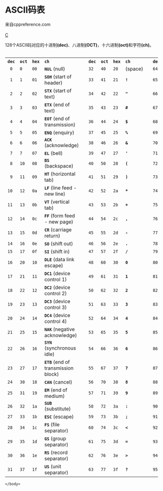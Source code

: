 <!DOCTYPE html>
<html lang="zh-CN" dir="ltr" class="client-nojs">
<head><title>ASCII码表 - cppreference.com</title><meta charset="UTF-8" /><meta name="generator" content="MediaWiki 1.21.2" /></head><body class="mediawiki ltr sitedir-ltr ns-0 ns-subject page-c_language_ascii skin-cppreference2 action-view cpp-navbar"><div id="cpp-content-base"><div id="content"><a id="top"></a><div id="mw-js-message" style="display:none;" lang="zh-CN" dir="ltr"></div><h1 id="firstHeading" class="firstHeading">ASCII码表</h1><div id="bodyContent"><div id="siteSub">来自cppreference.com</div><div id="mw-content-text" lang="zh-CN" dir="ltr" class="mw-content-ltr"><div class="t-navbar" style=""><div class="t-navbar-sep">&#160;</div><div class="t-navbar-head"><a href="/w/c" title="c"> C</a><div class="t-navbar-menu"><div><div><table class="t-nv-begin" cellpadding="0" style="line-height:1.1em;"><p>128个ASCII码对应的十进制<b>(dec)</b>、八进制<b>(OCT)</b>，十六进制<b>(oct)</b>和字符<b>(ch)</b>。</p><table class="wikitable" style="text-align: left;">
<tr><th> <code>dec</code> </th><th> <code>oct</code> </th><th> <code>hex</code></th><th style="text-align: left;"> <code>ch</code></th><td rowspan="33"></td><th> <code>dec</code> </th><th> <code>oct</code> </th><th> <code>hex</code></th><th style="text-align: left;"> <code>ch</code></th><td rowspan="33"></td><th> <code>dec</code> </th><th> <code>oct</code> </th><th> <code>hex</code></th><th style="text-align: left;"> <code>ch</code></th><td rowspan="33"></td><th> <code>dec</code> </th><th> <code>oct</code> </th><th> <code>hex</code></th><th style="text-align: left;"> <code>ch</code></th></tr><tr><td> <code> 0</code></td><td> <code>0</code></td><td><code>00</code></td><td><code><b>NUL</b></code> (null) </td><td> <code>32</code></td><td><code>40</code></td><td><code>20</code></td><td>(space) </td><td> <code>64</code></td><td><code>100</code></td><td><code>40</code></td><td><code><b>@</b></code> </td><td> <code> 96</code></td><td><code>140</code></td><td><code>60</code></td><td><code><b>`</b></code></td></tr><tr><td> <code> 1</code></td><td> <code>1</code></td><td><code>01</code></td><td><code><b>SOH</b></code> (start of header) </td><td> <code>33</code></td><td><code>41</code></td><td><code>21</code></td><td><code><b>!</b></code> </td><td> <code>65</code></td><td><code>101</code></td><td><code>41</code></td><td><code><b>A</b></code> </td><td> <code> 97</code></td><td><code>141</code></td><td><code>61</code></td><td><code><b>a</b></code></td></tr><tr><td> <code> 2</code></td><td> <code>2</code></td><td><code>02</code></td><td><code><b>STX</b></code> (start of text) </td><td> <code>34</code></td><td><code>42</code></td><td><code>22</code></td><td><code><b>"</b></code> </td><td> <code>66</code></td><td><code>102</code></td><td><code>42</code></td><td><code><b>B</b></code> </td><td> <code> 98</code></td><td><code>142</code></td><td><code>62</code></td><td><code><b>b</b></code></td></tr><tr><td> <code> 3</code></td><td> <code>3</code></td><td><code>03</code></td><td><code><b>ETX</b></code> (end of text) </td><td> <code>35</code></td><td><code>43</code></td><td><code>23</code></td><td><code><b>#</b></code> </td><td> <code>67</code></td>
<td><code>103</code></td><td><code>43</code></td>
<td><code><b>C</b></code> </td><td> <code> 99</code></td>
<td><code>143</code></td>
<td><code>63</code></td>
<td><code><b>c</b></code>
</td></tr>
<tr>
<td> <code> 4</code></td>
<td> <code>4</code></td>
<td><code>04</code></td>
<td><code><b>EOT</b></code> (end of transmission) </td>
<td> <code>36</code></td>
<td><code>44</code></td>
<td><code>24</code></td>
<td><code><b>$</b></code> </td>
<td> <code>68</code></td>
<td><code>104</code></td>
<td><code>44</code></td>
<td><code><b>D</b></code> </td>
<td> <code>100</code></td>
<td><code>144</code></td>
<td><code>64</code></td>
<td><code><b>d</b></code>
</td></tr>
<tr>
<td> <code> 5</code></td>
<td> <code>5</code></td>
<td><code>05</code></td>
<td><code><b>ENQ</b></code> (enquiry) </td>
<td> <code>37</code></td>
<td><code>45</code></td>
<td><code>25</code></td>
<td><code><b>%</b></code> </td>
<td> <code>69</code></td>
<td><code>105</code></td>
<td><code>45</code></td>
<td><code><b>E</b></code> </td>
<td> <code>101</code></td>
<td><code>145</code></td>
<td><code>65</code></td>
<td><code><b>e</b></code>
</td></tr>
<tr>
<td> <code> 6</code></td>
<td> <code>6</code></td>
<td><code>06</code></td>
<td><code><b>ACK</b></code> (acknowledge) </td>
<td> <code>38</code></td>
<td><code>46</code></td>
<td><code>26</code></td>
<td><code><b>&amp;</b></code> </td>
<td> <code>70</code></td>
<td><code>106</code></td>
<td><code>46</code></td>
<td><code><b>F</b></code> </td>
<td> <code>102</code></td>
<td><code>146</code></td>
<td><code>66</code></td>
<td><code><b>f</b></code>
</td></tr>
<tr>
<td> <code> 7</code></td>
<td> <code>7</code></td>
<td><code>07</code></td>
<td><code><b>EL</b></code> (bell) </td>
<td> <code>39</code></td>
<td><code>47</code></td>
<td><code>27</code></td>
<td><code><b>'</b></code> </td>
<td> <code>71</code></td>
<td><code>107</code></td>
<td><code>47</code></td>
<td><code><b>G</b></code> </td>
<td> <code>103</code></td>
<td><code>147</code></td>
<td><code>67</code></td>
<td><code><b>g</b></code>
</td></tr>
<tr>
<td> <code> 8</code></td>
<td><code>10</code></td>
<td><code>08</code></td>
<td><code><b>BS</b></code> (backspace) </td>
<td> <code>40</code></td>
<td><code>50</code></td>
<td><code>28</code></td>
<td><code><b>(</b></code> </td>
<td> <code>72</code></td>
<td><code>110</code></td>
<td><code>48</code></td>
<td><code><b>H</b></code> </td>
<td> <code>104</code></td>
<td><code>150</code></td>
<td><code>68</code></td>
<td><code><b>h</b></code>
</td></tr>
<tr>
<td> <code> 9</code></td>
<td><code>11</code></td>
<td><code>09</code></td>
<td><code><b>HT</b></code> (horizontal tab) </td>
<td> <code>41</code></td>
<td><code>51</code></td>
<td><code>29</code></td>
<td><code><b>)</b></code> </td>
<td> <code>73</code></td>
<td><code>111</code></td>
<td><code>49</code></td>
<td><code><b>I</b></code> </td>
<td> <code>105</code></td>
<td><code>151</code></td>
<td><code>69</code></td>
<td><code><b>i</b></code>
</td></tr>
<tr>
<td> <code>10</code></td>
<td><code>12</code></td>
<td><code>0a</code></td>
<td><code><b>LF</b></code> (line feed - new line) </td>
<td> <code>42</code></td>
<td><code>52</code></td>
<td><code>2a</code></td>
<td><code><b>*</b></code> </td>
<td> <code>74</code></td>
<td><code>112</code></td>
<td><code>4a</code></td>
<td><code><b>J</b></code> </td>
<td> <code>106</code></td>
<td><code>152</code></td>
<td><code>6a</code></td>
<td><code><b>j</b></code>
</td></tr>
<tr>
<td> <code>11</code></td>
<td><code>13</code></td>
<td><code>0b</code></td>
<td><code><b>VT</b></code> (vertical tab) </td>
<td> <code>43</code></td>
<td><code>53</code></td>
<td><code>2b</code></td>
<td><code><b>+</b></code> </td>
<td> <code>75</code></td>
<td><code>113</code></td>
<td><code>4b</code></td>
<td><code><b>K</b></code> </td>
<td> <code>107</code></td>
<td><code>153</code></td>
<td><code>6b</code></td>
<td><code><b>k</b></code>
</td></tr>
<tr>
<td> <code>12</code></td>
<td><code>14</code></td>
<td><code>0c</code></td>
<td><code><b>FF</b></code> (form feed - new page) </td>
<td> <code>44</code></td>
<td><code>54</code></td>
<td><code>2c</code></td>
<td><code><b>,</b></code> </td>
<td> <code>76</code></td>
<td><code>114</code></td>
<td><code>4c</code></td>
<td><code><b>L</b></code> </td>
<td> <code>108</code></td>
<td><code>154</code></td>
<td><code>6c</code></td>
<td><code><b>l</b></code>
</td></tr>
<tr>
<td> <code>13</code></td>
<td><code>15</code></td>
<td><code>0d</code></td>
<td><code><b>CR</b></code> (carriage return) </td>
<td> <code>45</code></td>
<td><code>55</code></td>
<td><code>2d</code></td>
<td><code><b>-</b></code> </td>
<td> <code>77</code></td>
<td><code>115</code></td>
<td><code>4d</code></td>
<td><code><b>M</b></code> </td>
<td> <code>109</code></td>
<td><code>155</code></td>
<td><code>6d</code></td>
<td><code><b>m</b></code>
</td></tr>
<tr>
<td> <code>14</code></td>
<td><code>16</code></td>
<td><code>0e</code></td>
<td><code><b>SO</b></code> (shift out) </td>
<td> <code>46</code></td>
<td><code>56</code></td>
<td><code>2e</code></td>
<td><code><b>.</b></code> </td>
<td> <code>78</code></td>
<td><code>116</code></td>
<td><code>4e</code></td>
<td><code><b>N</b></code> </td>
<td> <code>110</code></td>
<td><code>156</code></td>
<td><code>6e</code></td>
<td><code><b>n</b></code>
</td></tr>
<tr>
<td> <code>15</code></td>
<td><code>17</code></td>
<td><code>0f</code></td>
<td><code><b>SI</b></code> (shift in) </td>
<td> <code>47</code></td>
<td><code>57</code></td>
<td><code>2f</code></td>
<td><code><b>/</b></code> </td>
<td> <code>79</code></td>
<td><code>117</code></td>
<td><code>4f</code></td>
<td><code><b>O</b></code> </td>
<td> <code>111</code></td>
<td><code>157</code></td>
<td><code>6f</code></td>
<td><code><b>o</b></code>
</td></tr>
<tr>
<td> <code>16</code></td>
<td><code>20</code></td>
<td><code>10</code></td>
<td><code><b>DLE</b></code> (data link escape) </td>
<td> <code>48</code></td>
<td><code>60</code></td>
<td><code>30</code></td>
<td><code><b>0</b></code> </td>
<td> <code>80</code></td>
<td><code>120</code></td>
<td><code>50</code></td>
<td><code><b>P</b></code> </td>
<td> <code>112</code></td>
<td><code>160</code></td>
<td><code>70</code></td>
<td><code><b>p</b></code>
</td></tr>
<tr>
<td> <code>17</code></td>
<td><code>21</code></td>
<td><code>11</code></td>
<td><code><b>DC1</b></code> (device control 1) </td>
<td> <code>49</code></td>
<td><code>61</code></td>
<td><code>31</code></td>
<td><code><b>1</b></code> </td>
<td> <code>81</code></td>
<td><code>121</code></td>
<td><code>51</code></td>
<td><code><b>Q</b></code> </td>
<td> <code>113</code></td>
<td><code>161</code></td>
<td><code>71</code></td>
<td><code><b>q</b></code>
</td></tr>
<tr>
<td> <code>18</code></td>
<td><code>22</code></td>
<td><code>12</code></td>
<td><code><b>DC2</b></code> (device control 2) </td>
<td> <code>50</code></td>
<td><code>62</code></td>
<td><code>32</code></td>
<td><code><b>2</b></code> </td>
<td> <code>82</code></td>
<td><code>122</code></td>
<td><code>52</code></td>
<td><code><b>R</b></code> </td>
<td> <code>114</code></td>
<td><code>162</code></td>
<td><code>72</code></td>
<td><code><b>r</b></code>
</td></tr>
<tr>
<td> <code>19</code></td>
<td><code>23</code></td>
<td><code>13</code></td>
<td><code><b>DC3</b></code> (device control 3) </td>
<td> <code>51</code></td>
<td><code>63</code></td>
<td><code>33</code></td>
<td><code><b>3</b></code> </td>
<td> <code>83</code></td>
<td><code>123</code></td>
<td><code>53</code></td>
<td><code><b>S</b></code> </td>
<td> <code>115</code></td>
<td><code>163</code></td>
<td><code>73</code></td>
<td><code><b>s</b></code>
</td></tr>
<tr>
<td> <code>20</code></td>
<td><code>24</code></td>
<td><code>14</code></td>
<td><code><b>DC4</b></code> (device control 4) </td>
<td> <code>52</code></td>
<td><code>64</code></td>
<td><code>34</code></td>
<td><code><b>4</b></code> </td>
<td> <code>84</code></td>
<td><code>124</code></td>
<td><code>54</code></td>
<td><code><b>T</b></code> </td>
<td> <code>116</code></td>
<td><code>164</code></td>
<td><code>74</code></td>
<td><code><b>t</b></code>
</td></tr>
<tr>
<td> <code>21</code></td>
<td><code>25</code></td>
<td><code>15</code></td>
<td><code><b>NAK</b></code> (negative acknowledge) </td>
<td> <code>53</code></td>
<td><code>65</code></td>
<td><code>35</code></td>
<td><code><b>5</b></code> </td>
<td> <code>85</code></td>
<td><code>125</code></td>
<td><code>55</code></td>
<td><code><b>U</b></code> </td>
<td> <code>117</code></td>
<td><code>165</code></td>
<td><code>75</code></td>
<td><code><b>u</b></code>
</td></tr>
<tr>
<td> <code>22</code></td>
<td><code>26</code></td>
<td><code>16</code></td>
<td><code><b>SYN</b></code> (synchronous idle) </td>
<td> <code>54</code></td>
<td><code>66</code></td>
<td><code>36</code></td>
<td><code><b>6</b></code> </td>
<td> <code>86</code></td>
<td><code>126</code></td>
<td><code>56</code></td>
<td><code><b>V</b></code> </td>
<td> <code>118</code></td>
<td><code>166</code></td>
<td><code>76</code></td>
<td><code><b>v</b></code>
</td></tr>
<tr>
<td> <code>23</code></td>
<td><code>27</code></td>
<td><code>17</code></td>
<td><code><b>ETB</b></code> (end of transmission block) </td>
<td> <code>55</code></td>
<td><code>67</code></td>
<td><code>37</code></td>
<td><code><b>7</b></code> </td>
<td> <code>87</code></td>
<td><code>127</code></td>
<td><code>57</code></td>
<td><code><b>W</b></code> </td>
<td> <code>119</code></td>
<td><code>167</code></td>
<td><code>77</code></td>
<td><code><b>w</b></code>
</td></tr>
<tr>
<td> <code>24</code></td>
<td><code>30</code></td>
<td><code>18</code></td>
<td><code><b>CAN</b></code> (cancel) </td>
<td> <code>56</code></td>
<td><code>70</code></td>
<td><code>38</code></td>
<td><code><b>8</b></code> </td>
<td> <code>88</code></td>
<td><code>130</code></td>
<td><code>58</code></td>
<td><code><b>X</b></code> </td>
<td> <code>120</code></td>
<td><code>170</code></td>
<td><code>78</code></td>
<td><code><b>x</b></code>
</td></tr>
<tr>
<td> <code>25</code></td>
<td><code>31</code></td>
<td><code>19</code></td>
<td><code><b>EM</b></code> (end of medium) </td>
<td> <code>57</code></td>
<td><code>71</code></td>
<td><code>39</code></td>
<td><code><b>9</b></code> </td>
<td> <code>89</code></td>
<td><code>131</code></td>
<td><code>59</code></td>
<td><code><b>Y</b></code> </td>
<td> <code>121</code></td>
<td><code>171</code></td>
<td><code>79</code></td>
<td><code><b>y</b></code>
</td></tr>
<tr>
<td> <code>26</code></td>
<td><code>32</code></td>
<td><code>1a</code></td>
<td><code><b>SUB</b></code> (substitute) </td>
<td> <code>58</code></td>
<td><code>72</code></td>
<td><code>3a</code></td>
<td><code><b>:</b></code> </td>
<td> <code>90</code></td>
<td><code>132</code></td>
<td><code>5a</code></td>
<td><code><b>Z</b></code> </td>
<td> <code>122</code></td>
<td><code>172</code></td>
<td><code>7a</code></td>
<td><code><b>z</b></code>
</td></tr>
<tr>
<td> <code>27</code></td>
<td><code>33</code></td>
<td><code>1b</code></td>
<td><code><b>ESC</b></code> (escape) </td>
<td> <code>59</code></td>
<td><code>73</code></td>
<td><code>3b</code></td>
<td><code><b>;</b></code> </td>
<td> <code>91</code></td>
<td><code>133</code></td>
<td><code>5b</code></td>
<td><code><b>[</b></code> </td>
<td> <code>123</code></td>
<td><code>173</code></td>
<td><code>7b</code></td>
<td><code><b>{</b></code>
</td></tr>
<tr>
<td> <code>28</code></td>
<td><code>34</code></td>
<td><code>1c</code></td>
<td><code><b>FS</b></code> (file separator) </td>
<td> <code>60</code></td>
<td><code>74</code></td>
<td><code>3c</code></td>
<td><code><b>&lt;</b></code> </td>
<td> <code>92</code></td>
<td><code>134</code></td>
<td><code>5c</code></td>
<td><code><b>\ </b></code> </td>
<td> <code>124</code></td>
<td><code>174</code></td>
<td><code>7c</code></td>
<td><code><b>&#124;</b></code>
</td></tr>
<tr>
<td> <code>29</code></td>
<td><code>35</code></td>
<td><code>1d</code></td>
<td><code><b>GS</b></code> (group separator) </td>
<td> <code>61</code></td>
<td><code>75</code></td>
<td><code>3d</code></td>
<td><code><b>=</b></code> </td>
<td> <code>93</code></td>
<td><code>135</code></td>
<td><code>5d</code></td>
<td><code><b>]</b></code> </td>
<td> <code>125</code></td>
<td><code>175</code></td>
<td><code>7d</code></td>
<td><code><b>}</b></code>
</td></tr>
<tr>
<td> <code>30</code></td>
<td><code>36</code></td>
<td><code>1e</code></td>
<td><code><b>RS</b></code> (record separator) </td>
<td> <code>62</code></td>
<td><code>76</code></td>
<td><code>3e</code></td>
<td><code><b>&gt;</b></code> </td>
<td> <code>94</code></td>
<td><code>136</code></td>
<td><code>5e</code></td>
<td><code><b>^</b></code> </td>
<td> <code>126</code></td>
<td><code>176</code></td>
<td><code>7e</code></td>
<td><code><b>~</b></code>
</td></tr>
<tr>
<td> <code>31</code></td>
<td><code>37</code></td>
<td><code>1f</code></td>
<td><code><b>US</b></code> (unit separator) </td>
<td> <code>63</code></td>
<td><code>77</code></td>
<td><code>3f</code></td>
<td><code><b>?</b></code> </td>
<td> <code>95</code></td>
<td><code>137</code></td>
<td><code>5f</code></td>
<td><code><b>_</b></code> </td>
<td> <code>127</code></td>
<td><code>177</code></td>
<td><code>7f</code></td>
<td><code><b>DEL</b></code> (delete)
</td></tr></table>

<!-- 
NewPP limit report
Preprocessor visited node count: 2715/1000000
Preprocessor generated node count: 6860/1000000
Post‐expand include size: 61330/2097152 bytes
Template argument size: 4503/2097152 bytes
Highest expansion depth: 13/40
Expensive parser function count: 0/100
-->

<!-- Saved in parser cache with key mwiki1-mwiki_zh_:pcache:idhash:1063-0!*!0!*!*!*!zh-cn!* and timestamp 20160604171118 -->
	</body>
</html>
